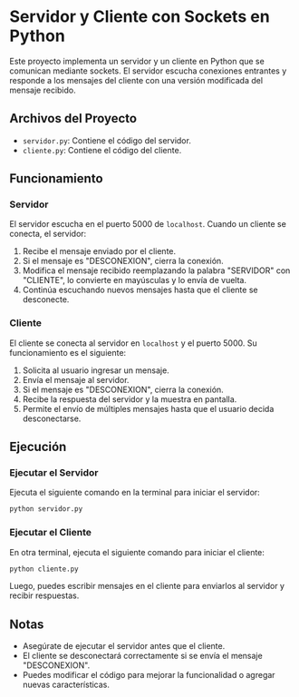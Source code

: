 # Servidor y Cliente con Sockets en Python

Este proyecto implementa un servidor y un cliente en Python que se comunican mediante sockets. El servidor escucha conexiones entrantes y responde a los mensajes del cliente con una versión modificada del mensaje recibido.

## Archivos del Proyecto

- `servidor.py`: Contiene el código del servidor.
- `cliente.py`: Contiene el código del cliente.

## Funcionamiento

### Servidor
El servidor escucha en el puerto 5000 de `localhost`. Cuando un cliente se conecta, el servidor:
1. Recibe el mensaje enviado por el cliente.
2. Si el mensaje es "DESCONEXION", cierra la conexión.
3. Modifica el mensaje recibido reemplazando la palabra "SERVIDOR" con "CLIENTE", lo convierte en mayúsculas y lo envía de vuelta.
4. Continúa escuchando nuevos mensajes hasta que el cliente se desconecte.

### Cliente
El cliente se conecta al servidor en `localhost` y el puerto 5000. Su funcionamiento es el siguiente:
1. Solicita al usuario ingresar un mensaje.
2. Envía el mensaje al servidor.
3. Si el mensaje es "DESCONEXION", cierra la conexión.
4. Recibe la respuesta del servidor y la muestra en pantalla.
5. Permite el envío de múltiples mensajes hasta que el usuario decida desconectarse.

## Ejecución

### Ejecutar el Servidor
Ejecuta el siguiente comando en la terminal para iniciar el servidor:
```sh
python servidor.py
```

### Ejecutar el Cliente
En otra terminal, ejecuta el siguiente comando para iniciar el cliente:
```sh
python cliente.py
```

Luego, puedes escribir mensajes en el cliente para enviarlos al servidor y recibir respuestas.

## Notas
- Asegúrate de ejecutar el servidor antes que el cliente.
- El cliente se desconectará correctamente si se envía el mensaje "DESCONEXION".
- Puedes modificar el código para mejorar la funcionalidad o agregar nuevas características.
